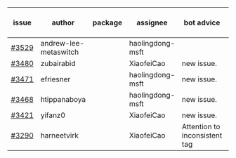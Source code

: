 | issue | author | package | assignee | bot advice | created date of issue | target release date | date from target |
| ------ | ------ | ------ | ------ | ------ | ------ | ------ | :-----: |
| [#3529](https://github.com/Azure/sdk-release-request/issues/3529) | andrew-lee-metaswitch |  | haolingdong-msft |  | 12-05 | 12-23 |  |
| [#3480](https://github.com/Azure/sdk-release-request/issues/3480) | zubairabid |  | XiaofeiCao | new issue. | 11-30 | 12-23 |  |
| [#3471](https://github.com/Azure/sdk-release-request/issues/3471) | efriesner |  | haolingdong-msft | new issue. | 11-29 | 12-23 |  |
| [#3468](https://github.com/Azure/sdk-release-request/issues/3468) | htippanaboya |  | haolingdong-msft | new issue. | 11-29 | 12-23 |  |
| [#3421](https://github.com/Azure/sdk-release-request/issues/3421) | yifanz0 |  | XiaofeiCao | new issue. | 11-16 | 12-23 |  |
| [#3290](https://github.com/Azure/sdk-release-request/issues/3290) | harneetvirk |  | XiaofeiCao | Attention to inconsistent tag | 10-25 | 11-25 |  |
